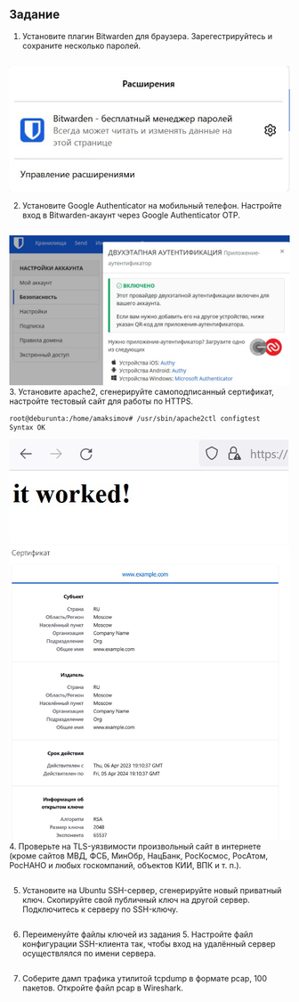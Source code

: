 ## Задание

1. Установите плагин Bitwarden для браузера. Зарегестрируйтесь и сохраните несколько паролей.
```

```
![bitward](https://github.com/MaximovAA/devops_netology_term/blob/main/bitward.jpg "Пример")  


2. Установите Google Authenticator на мобильный телефон. Настройте вход в Bitwarden-акаунт через Google Authenticator OTP.
```

```
![2fa](https://github.com/MaximovAA/devops_netology_term/blob/main/2fa.jpg "Пример")
3. Установите apache2, сгенерируйте самоподписанный сертификат, настройте тестовый сайт для работы по HTTPS.
```
root@deburunta:/home/amaksimov# /usr/sbin/apache2ctl configtest
Syntax OK
```
![apache](https://github.com/MaximovAA/devops_netology_term/blob/main/apache.jpg "Пример")
![cert](https://github.com/MaximovAA/devops_netology_term/blob/main/cert.jpg "Пример")
4. Проверьте на TLS-уязвимости произвольный сайт в интернете (кроме сайтов МВД, ФСБ, МинОбр, НацБанк, РосКосмос, РосАтом, РосНАНО и любых госкомпаний, объектов КИИ, ВПК и т. п.).
```

```

5. Установите на Ubuntu SSH-сервер, сгенерируйте новый приватный ключ. Скопируйте свой публичный ключ на другой сервер. Подключитесь к серверу по SSH-ключу.
```

```
 
6. Переименуйте файлы ключей из задания 5. Настройте файл конфигурации SSH-клиента так, чтобы вход на удалённый сервер осуществлялся по имени сервера.
```

```

7. Соберите дамп трафика утилитой tcpdump в формате pcap, 100 пакетов. Откройте файл pcap в Wireshark.
```

```
